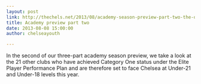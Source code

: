 ```yaml
---
layout: post
link: http://thechels.net/2013/08/academy-season-preview-part-two-the-opposition/
title: Academy preview part two
date: 2013-08-08 15:00:00
author: chelseayouth

---
```


In the second of our three-part academy season preview, we take a look at the 21 other clubs who have achieved 
Category One status under the Elite Player Performance Plan and are therefore set to face Chelsea at Under-21 
and Under-18 levels this year.
